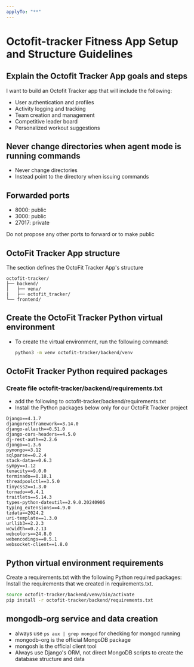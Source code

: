 ```yaml
---
applyTo: "**"
---
```

# Octofit-tracker Fitness App Setup and Structure Guidelines

## Explain the Octofit Tracker App goals and steps

I want to build an Octofit Tracker app that will include the following:

* User authentication and profiles
* Activity logging and tracking
* Team creation and management
* Competitive leader board
* Personalized workout suggestions

## Never change directories when agent mode is running commands

- Never change directories
- Instead point to the directory when issuing commands

## Forwarded ports

- 8000: public
- 3000: public
- 27017: private

Do not propose any other ports to forward or to make public

## OctoFit Tracker App structure

The section defines the OctoFit Tracker App's structure

```text
octofit-tracker/
├── backend/
│   ├── venv/
|   ├── octofit_tracker/
└── frontend/
```

## Create the OctoFit Tracker Python virtual environment 

- To create the virtual environment, run the following command:
  
  ```bash
  python3 -m venv octofit-tracker/backend/venv
  ```

## OctoFit Tracker Python required packages

### Create file octofit-tracker/backend/requirements.txt

- add the following to octofit-tracker/backend/requirements.txt
- Install the Python packages below only for our OctoFit Tracker project

```text
Django==4.1.7
djangorestframework==3.14.0
django-allauth==0.51.0
django-cors-headers==4.5.0
dj-rest-auth==2.2.6
djongo==1.3.6
pymongo==3.12
sqlparse==0.2.4
stack-data==0.6.3
sympy==1.12
tenacity==9.0.0
terminado==0.18.1
threadpoolctl==3.5.0
tinycss2==1.3.0
tornado==6.4.1
traitlets==5.14.3
types-python-dateutil==2.9.0.20240906
typing_extensions==4.9.0
tzdata==2024.2
uri-template==1.3.0
urllib3==2.2.3
wcwidth==0.2.13
webcolors==24.8.0
webencodings==0.5.1
websocket-client==1.8.0
```

## Python virtual environment requirements

Create a requirements.txt with the following Python required packages:
Install the requirements that we created in requirements.txt.

```bash
source octofit-tracker/backend/venv/bin/activate 
pip install -r octofit-tracker/backend/requirements.txt
```

## mongodb-org service and data creation

- always use `ps aux | grep mongod` for checking for mongod running
- mongodb-org is the official MongoDB package
- mongosh is the official client tool
- Always use Django's ORM, not direct MongoDB scripts to create the database structure and data